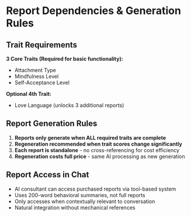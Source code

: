 # Report Dependencies & Generation Rules

## Trait Requirements

**3 Core Traits (Required for basic functionality):**

- Attachment Type
- Mindfulness Level
- Self-Acceptance Level

**Optional 4th Trait:**

- Love Language (unlocks 3 additional reports)

## Report Generation Rules

1. **Reports only generate when ALL required traits are complete**
2. **Regeneration recommended when trait scores change significantly**
3. **Each report is standalone** - no cross-referencing for cost efficiency
4. **Regeneration costs full price** - same AI processing as new generation

## Report Access in Chat

- AI consultant can access purchased reports via tool-based system
- Uses 200-word behavioral summaries, not full reports
- Only accesses when contextually relevant to conversation
- Natural integration without mechanical references
